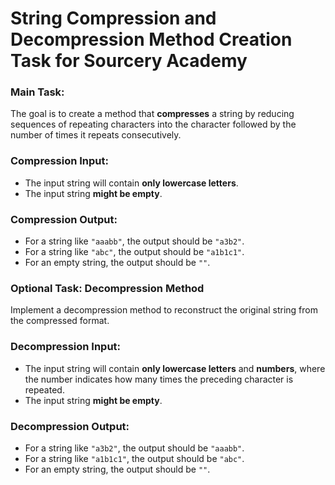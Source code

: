 # String Compression and Decompression Method Creation Task for Sourcery Academy

### Main Task:
The goal is to create a method that **compresses** a string by reducing sequences of repeating characters into the character followed by the number of times it repeats consecutively.

### Compression Input:
- The input string will contain **only lowercase letters**.
- The input string **might be empty**.

### Compression Output:
- For a string like `"aaabb"`, the output should be `"a3b2"`.
- For a string like `"abc"`, the output should be `"a1b1c1"`.
- For an empty string, the output should be `""`.

### Optional Task: Decompression Method
Implement a decompression method to reconstruct the original string from the compressed format.

### Decompression Input:
- The input string will contain **only lowercase letters** and **numbers**, where the number indicates how many times the preceding character is repeated.
- The input string **might be empty**.

### Decompression Output:
- For a string like `"a3b2"`, the output should be `"aaabb"`.
- For a string like `"a1b1c1"`, the output should be `"abc"`.
- For an empty string, the output should be `""`.
